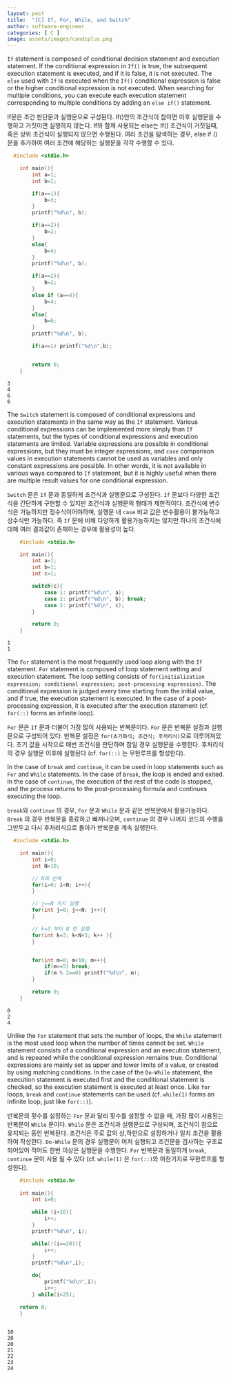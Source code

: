 ```yaml
---
layout: post
title:  "[C] If, For, While, and Switch"
author: software-engineer
categories: [ C ]
image: assets/images/candcplus.png
---
```



`If` statement is composed of conditional decision statement and execution statement. If the conditional expression in `If()` is true, the subsequent execution statement is executed, and if it is false, it is not executed. The `else` used with `If` is executed when the `If()` conditional expression is false or the higher conditional expression is not executed. When searching for multiple conditions, you can execute each execution statement corresponding to multiple conditions by adding an `else if()` statement.


If문은 조건 판단문과 실행문으로 구성된다. If()안의 조건식이 참이면 이후 실행문을 수행하고 거짓이면 실행하지 않는다. If와 함께 사용되는 else는 If() 조건식이 거짓일때, 혹은 상위 조건식이 실행되지 않으면 수행된다. 여러 조건을 탐색하는 경우, else if () 문을 추가하여 여러 조건에 해당하는 실행문을 각각 수행할 수 있다.  



```c
  #include <stdio.h>

    int main(){
        int a=1;
        int b=1;

        if(a==1){
            b=3;            
        }
        printf("%d\n", b);

        if(a==2){
            b=2;
        }
        else{
            b=4;
        }
        printf("%d\n", b);

        if(a==2){
            b=2;
        }
        else if (a==4){
            b=4;
        }
        else{
            b=6;
        }
        printf("%d\n", b);

        if(a==1) printf("%d\n",b);


        return 0;
    }

```

```
3
4
6
6
```

The `Switch` statement is composed of conditional expressions and execution statements in the same way as the `If` statement. Various conditional expressions can be implemented more simply than `If` statements, but the types of conditional expressions and execution statements are limited. Variable expressions are possible in conditional expressions, but they must be integer expressions, and `case` comparison values in execution statements cannot be used as variables and only constant expressions are possible. In other words, it is not available in various ways compared to `If` statement, but it is highly useful when there are multiple result values for one conditional expression.


`Switch` 문은 `If` 문과 동일하게 조건식과 실행문으로 구성된다. `If` 문보다 다양한 조건 식을 간단하게 구현할 수 있지만 조건식과 실행문의 형태가 제한적이다. 조건식에 변수식은 가능하지만 정수식이어야하며, 실행문 내 `case` 비교 값은 변수활용이 불가능하고 상수식만 가능하다. 즉 `If` 문에 비해 다양하게 활용가능하지는 않지만 하나의 조건식에 대해 여러 결과값이 존재하는 경우에 활용성이 높다. 


```c
    #include <stdio.h>

    int main(){
        int a=1;
        int b=1;
        int c=1;

        switch(c){
            case 1: printf("%d\n", a);
            case 2: printf("%d\n", b); break;
            case 3: printf("%d\n", c);
        }

        return 0;
    }

```

```
1
1
```


The `For` statement is the most frequently used loop along with the `If` statement. `For` statement is composed of loop statement setting and execution statement. The loop setting consists of `for(initialization expression; conditional expression; post-processing expression)`. The conditional expression is judged every time starting from the initial value, and if true, the execution statement is executed. In the case of a post-processing expression, it is executed after the execution statement (cf. `for(::)` forms an infinite loop).


`For` 문은 `If` 문과 더불어 가장 많이 사용되는 반복문이다. `For` 문은 반복문 설정과 실행문으로 구성되어 있다. 반복문 설정은 `for(초기화식; 조건식; 후처리식)`으로 이루어져있다. 초기 값을 시작으로 매번 조건식을 판단하며 참일 경우 실행문을 수행한다. 후처리식의 경우 실행문 이후에 실행된다 (cf. `for(::)` 는 무한루프를 형성한다).


In the case of `break` and `continue`, it can be used in loop statements such as `For` and `While` statements. In the case of `Break`, the loop is ended and exited. In the case of `continue`, the execution of the rest of the code is stopped, and the process returns to the post-processing formula and continues executing the loop.


`break`와 `continue` 의 경우, `For` 문과 `While` 문과 같은 반복문에서 활용가능하다. `Break` 의 경우 반복문을 종료하고 빠져나오며, `continue` 의 경우 나머지 코드의 수행을 그만두고 다시 후처리식으로 돌아가 반복문을 계속 실행한다. 



```c
  #include <stdio.h>

    int main(){
        int i=0;
        int N=10;

        // N회 반복
        for(i=0; i<N; i++){
        }

        // j==N 까지 실행 
        for(int j=0; j<=N; j++){
        }

        // k=3 부터 N 번 실행
        for(int k=3; k<N+3; k++ ){
        }


        for(int m=0; m<10; m++){
            if(m==5) break;
            if(m % 2==0) printf("%d\n", m); 
        }

        return 0;
    }
```

```
0
2
4
```


Unlike the `For` statement that sets the number of loops, the `While` statement is the most used loop when the number of times cannot be set. `While` statement consists of a conditional expression and an execution statement, and is repeated while the conditional expression remains true. Conditional expressions are mainly set as upper and lower limits of a value, or created by using matching conditions. In the case of the `Do-While` statement, the execution statement is executed first and the conditional statement is checked, so the execution statement is executed at least once. Like `for` loops, `break` and `continue` statements can be used (cf. `while(1)` forms an infinite loop, just like `for(::)`).


반복문의 횟수를 설정하는 `For` 문과 달리 횟수를 설정할 수 없을 때, 가장 많이 사용된는 반복문이 `While` 문이다. `While` 문은 조건식과 실행문으로 구성되며, 조건식이 참으로 유지되는 동안 반복된다. 조건식은 주로 값의 상,하한으로 설정하거나 일치 조건을 활용하여 작성한다. `Do-While` 문의 경우 실행문이 머저 실행되고 조건문을 검사하는 구조로 되어있어 적어도 한번 이상은 실행문을 수행한다. `For` 반복문과 동일하게 `break`, `continue` 문이 사용 될 수 있다 (cf. `while(1)` 은 `for(::)`와 마찬가지로 무한루프를 형성한다).



```c
    #include <stdio.h>
   
    int main(){
        int i=0;

        while (i<10){
            i++;
        }
        printf("%d\n", i);

        while(!(i==20)){
            i++;
        }
        printf("%d\n",i);

        do{
            printf("%d\n",i);
            i++;
        } while(i<25);

    return 0;
    }
    
```

```
10
20
20
21
22
23
24
```